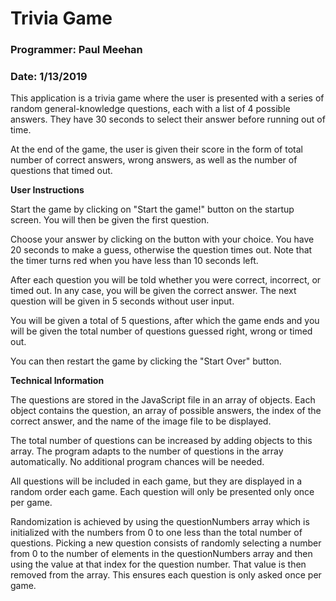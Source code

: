 # Trivia Game

### Programmer: Paul Meehan
### Date: 1/13/2019

This application is a trivia game where the user is presented with a series of random general-knowledge questions, each with a list of 4 possible answers.  They have 30 seconds to select their answer before running out of time.  

At the end of the game, the user is given their score in the form of total number of correct answers, wrong answers, as well as the number of questions that timed out.

**User Instructions**

Start the game by clicking on "Start the game!" button on the startup screen.  You will then be given the first question.

Choose your answer by clicking on the button with your choice.  You have 20 seconds to make a guess, otherwise the question times out.  Note that the timer turns red when you have less than 10 seconds left.

After each question you will be told whether you were correct, incorrect, or timed out.  In any case, you will be given the correct answer.  The next question will be given in 5 seconds without user input.

You will be given a total of 5 questions, after which the game ends and you will be given the total number of questions guessed right, wrong or timed out.

You can then restart the game by clicking the "Start Over" button.


**Technical Information**

The questions are stored in the JavaScript file in an array of objects.  Each object contains the question, an array of possible answers, the index of the correct answer, and the name of the image file to be displayed.  

The total number of questions can be increased by adding objects to this array.  The program adapts to the number of questions in the array automatically.  No additional program chances will be needed.  

All questions will be included in each game, but they are displayed in a random order each game.  Each question will only be presented only once per game.

Randomization is achieved by using the questionNumbers array which is initialized with the numbers from 0 to one less than the total number of questions.  Picking a new question consists of randomly selecting a number from 0 to the number of elements in the questionNumbers array and then using the value at that index for the question number.  That value is then removed from the array.  This ensures each question is only asked once per game.


